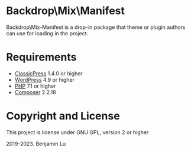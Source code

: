 # Backdrop\Mix\Manifest

Backdrop\Mix-Manifest is a drop-in package that theme or plugin authors can use for loading  in the project. 

# Requirements
* [ClassicPress](https://www.classicpress.net) 1.4.0 or higher
* [WordPress](https://wordpress.org) 4.9 or higher
* [PHP](https://php.net) 7.1 or higher
* [Composer](https://getcomposer.org) 2.2.18

# Copyright and License
This project is license under GNU GPL, version 2 or higher

2019-2023. Benjamin Lu